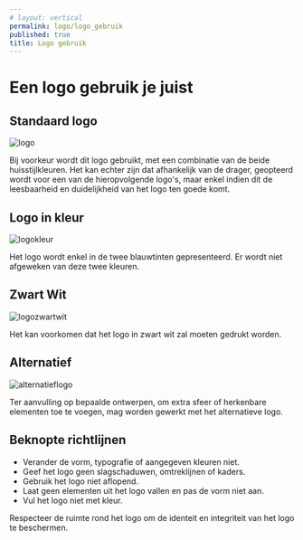 ```yaml
---
# layout: vertical
permalink: logo/logo_gebruik
published: true
title: Logo gebruik
---
```


# Een logo gebruik je juist

## Standaard logo

<img src="/1718-3CMO-BaP-astrvand8/images/voorbeelden/logolang.jpg" alt="logo" class="w-75">

Bij voorkeur wordt dit logo gebruikt, met een combinatie van de beide huisstijlkleuren. Het kan echter zijn dat afhankelijk van de drager, geopteerd wordt voor een van de hieropvolgende logo's, maar enkel indien dit de leesbaarheid en duidelijkheid van het logo ten goede komt.

## Logo in kleur

<img src="/1718-3CMO-BaP-astrvand8/images/voorbeelden/logokleur.jpg" alt="logokleur" class="w-75">

Het logo wordt enkel in de twee blauwtinten gepresenteerd. Er wordt niet afgeweken van deze twee kleuren. 


## Zwart Wit

<img src="/1718-3CMO-BaP-astrvand8/images/voorbeelden/logozwartwit.jpg" alt="logozwartwit" class="w-75">

Het kan voorkomen dat het logo in zwart wit zal moeten gedrukt worden.


## Alternatief

<img src="/1718-3CMO-BaP-astrvand8/images/voorbeelden/alternatieflogo.jpg" alt="alternatieflogo" class="w-75">

Ter aanvulling op bepaalde ontwerpen, om extra sfeer of herkenbare elementen toe te voegen, mag worden gewerkt met het alternatieve logo. 

## Beknopte richtlijnen

- Verander de vorm, typografie of aangegeven kleuren niet.
- Geef het logo geen slagschaduwen, omtreklijnen of kaders.
- Gebruik het logo niet aflopend.
- Laat geen elementen uit het logo vallen en pas de vorm niet aan. 
- Vul het logo niet met kleur.

Respecteer de ruimte rond het logo om de identeit en integriteit van het logo te beschermen.